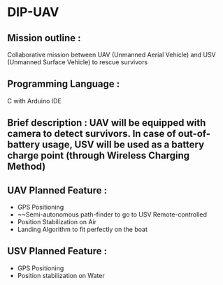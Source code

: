 # DIP-UAV


## Mission outline : 
Collaborative mission between UAV (Unmanned Aerial Vehicle) and USV (Unmanned Surface Vehicle) to rescue survivors

## Programming Language :
C with Arduino IDE

## Brief description : UAV will be equipped with camera to detect survivors. In case of out-of-battery usage, USV will be used as a battery charge point (through Wireless Charging Method)

## UAV Planned Feature :
- GPS Positioning
- ~~Semi-autonomous path-finder to go to USV Remote-controlled
- Position Stabilization on Air
- Landing Algorithm to fit perfectly on the boat

## USV Planned Feature :
- GPS Positioning
- Position stabilization on Water
